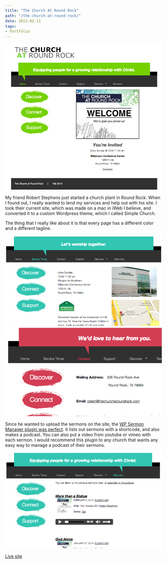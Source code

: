 ```yaml
---
title: "The Church At Round Rock"
path: "/the-church-at-round-rock/"
date: 2013-02-11
tags:
- Portfolio
---
```


<img alt="church-at-round-rock" src="./church-at-round-rock.png" />

My friend Robert Stephens just started a church plant in Round Rock. When I found out, I really wanted to lend my services and help out with his site. I took their current site, which was made on a mac in iWeb I believe, and converted it to a custom Wordpress theme, which I called Simple Church.

The thing that I really like about it is that every page has a different color and a different tagline.

<img alt="church-at-round-rock-service" src="./church-at-round-rock-service.png" />

<img alt="church-at-round-rock-contact" src="./church-at-round-rock-contact.png" />

Since he wanted to upload the sermons on the site, the <a href="http://wordpress.org/extend/plugins/sermon-manager-for-wordpress/" target="_blank">WP Sermon Manager plugin was perfect</a>. It lists out sermons with a shortcode, and also makes a podcast. You can also put a video from youtube or vimeo with each sermon. I would recommend this plugin to any church that wants any easy way to manage a podcast of their sermons.

<img alt="church-at-round-rock-sermons" src="./church-at-round-rock-sermons.png" />

<a href="http://www.thechurchatroundrock.com/" target="_blank">Live site</a>
